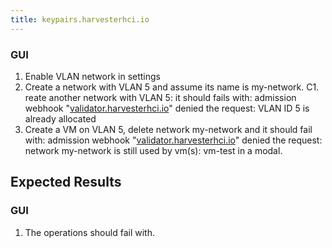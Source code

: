 ```yaml
---
title: keypairs.harvesterhci.io
---
```

### GUI
1. Enable VLAN network in settings
1. Create a network with VLAN 5 and assume its name is my-network.
C1. reate another network with VLAN 5: it should fails with:
admission webhook "[validator.harvesterhci.io](http://validator.harvesterhci.io/)" denied the request: VLAN ID 5 is already allocated
1. Create a VM on VLAN 5, delete network my-network and it should fail with:
admission webhook "[validator.harvesterhci.io](http://validator.harvesterhci.io/)" denied the request: network my-network is still used by vm(s): vm-test in a modal.

## Expected Results
### GUI
1. The operations should fail with.